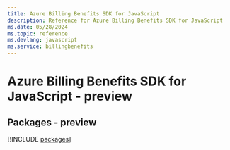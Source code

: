 ```yaml
---
title: Azure Billing Benefits SDK for JavaScript
description: Reference for Azure Billing Benefits SDK for JavaScript
ms.date: 05/28/2024
ms.topic: reference
ms.devlang: javascript
ms.service: billingbenefits
---
```

# Azure Billing Benefits SDK for JavaScript - preview
## Packages - preview
[!INCLUDE [packages](billing-benefits-index.md)]